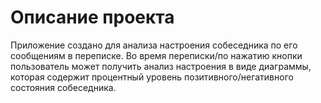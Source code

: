# Описание проекта

Приложение создано для анализа настроения собеседника по его сообщениям в переписке. 
Во время переписки/по нажатию кнопки пользователь может получить анализ настроения в виде диаграммы, которая содержит процентный уровень позитивного/негативного состояния собеседника.
